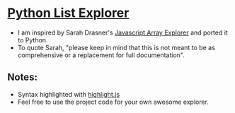 # [Python List Explorer](https://akashp1712.github.io/python_explorer/)
* I am inspired by Sarah Drasner's [Javascript Array Explorer](https://sdras.github.io/array-explorer) and ported it to Python.
* To quote Sarah, "please keep in mind that this is not meant to be as comprehensive or a replacement for full documentation".

## Notes:
  * Syntax highlighted with [highlight.js](https://highlightjs.org/)
  * Feel free to use the project code for your own awesome explorer.
